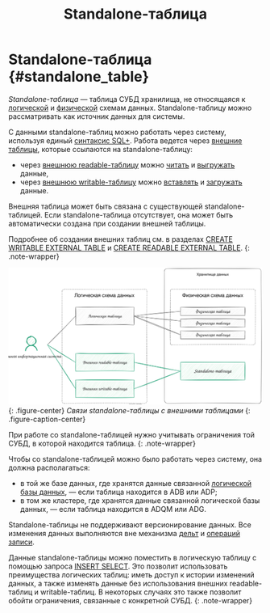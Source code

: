 ﻿---
layout: default
title: Standalone-таблица
nav_order: 6.5
parent: Основные понятия
grand_parent: Обзор понятий, компонентов и связей
has_children: false
has_toc: false
---

# Standalone-таблица {#standalone_table}

_Standalone-таблица_ — таблица СУБД хранилища, не относящаяся к [логической](../logical_schema/logical_schema.md) и 
[физической](../physical_schema/physical_schema.md) схемам данных. Standalone-таблицу можно рассматривать как 
источник данных для системы.

С данными standalone-таблиц можно работать через систему, используя
единый [синтаксис SQL+](../../../reference/sql_plus_requests/sql_plus_requests.md).
Работа ведется через [внешние таблицы](../external_table/external_table.md), которые ссылаются на standalone-таблицу:
* через [внешнюю readable-таблицу](../external_table/external_table.md#readable_table) можно
  [читать](../../../working_with_system/data_reading/data_reading.md) и 
  [выгружать](../../../working_with_system/data_download/data_download.md) данные,
* через [внешнюю writable-таблицу](../external_table/external_table.md#writable_table) можно 
  [вставлять](../../../working_with_system/data_update/data_update.md) и 
  [загружать](../../../working_with_system/data_upload/data_upload.md) данные.

Внешняя таблица может быть связана с существующей standalone-таблицей. Если standalone-таблица отсутствует, 
она может быть автоматически создана при создании внешней таблицы.

Подробнее об создании внешних таблиц см. в разделах 
[CREATE WRITABLE EXTERNAL TABLE](../../../reference/sql_plus_requests/CREATE_WRITEABLE_EXTERNAL_TABLE/CREATE_WRITEABLE_EXTERNAL_TABLE.md) и 
[CREATE READABLE EXTERNAL TABLE](../../../reference/sql_plus_requests/CREATE_READABLE_EXTERNAL_TABLE/CREATE_READABLE_EXTERNAL_TABLE.md).
{: .note-wrapper}

<a id="img_standalone_table"></a>
![](standalone_table.svg)
{: .figure-center}
*Связи standalone-таблицы с внешними таблицами*
{: .figure-caption-center}

При работе со standalone-таблицей нужно учитывать ограничения той СУБД, в которой находится таблица.
{: .note-wrapper}

Чтобы со standalone-таблицей можно было работать через систему, она должна располагаться:
* в той же базе данных, где хранятся данные связанной [логической базы данных](../logical_db/logical_db.md),
  — если таблица находится в ADB или ADP;
* в том же кластере, где хранятся данные связанной логической базы данных, — если таблица находится в ADQM или ADG.

Standalone-таблицы не поддерживают версионирование данных. Все изменения данных выполняются вне механизма
[дельт](../delta/delta.md) и [операций записи](../write_operation/write_operation.md).

Данные standalone-таблицы можно поместить в логическую таблицу с помощью запроса
[INSERT SELECT](../../../reference/sql_plus_requests/INSERT_SELECT/INSERT_SELECT.md). Это позволит использовать
преимущества логических таблиц: иметь доступ к истории изменений данных, а также изменять данные без использования
внешних readable-таблиц и writable-таблиц. В некоторых случаях это также позволит обойти ограничения, связанные с
конкретной СУБД.
{: .note-wrapper}